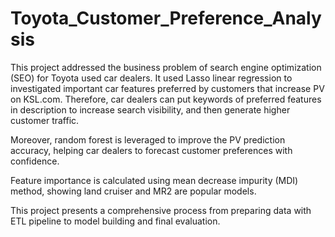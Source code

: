 # Toyota_Customer_Preference_Analysis
This project addressed the business problem of search engine optimization (SEO) for Toyota used car dealers. It used Lasso linear regression to investigated important car features preferred by customers that increase PV on KSL.com. Therefore, car dealers can put keywords of preferred features in description to increase search visibility, and then generate higher customer traffic.  

Moreover, random forest is leveraged to improve the PV prediction accuracy, helping car dealers to forecast customer preferences with confidence. 

Feature importance is calculated using mean decrease impurity (MDI) method, showing land cruiser and MR2 are popular models.

This project presents a comprehensive process from preparing data with ETL pipeline to model building and final evaluation.
